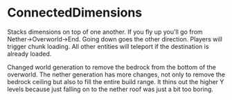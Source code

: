 # ConnectedDimensions

Stacks dimensions on top of one another. If you fly up you'll go from
Nether->Overworld->End. Going down goes the other direction. Players will
trigger chunk loading. All other entities will teleport if the destination is
already loaded.

Changed world generation to remove the bedrock from the bottom of the
overworld. The nether generation has more changes, not only to remove the
bedrock ceiling but also to fill the entire build range. It thins out the
higher Y levels because just falling on to the nether roof was just a bit
too boring.

